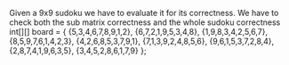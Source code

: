 Given a 9x9 sudoku we have to evaluate it for its correctness. We have to check both the sub matrix correctness and the whole sudoku correctness
  int[][] board = {
		            {5,3,4,6,7,8,9,1,2},
		            {6,7,2,1,9,5,3,4,8},
		            {1,9,8,3,4,2,5,6,7},
		            {8,5,9,7,6,1,4,2,3},
		            {4,2,6,8,5,3,7,9,1},
		            {7,1,3,9,2,4,8,5,6},
		            {9,6,1,5,3,7,2,8,4},
		            {2,8,7,4,1,9,6,3,5},
		            {3,4,5,2,8,6,1,7,9}
		        };
